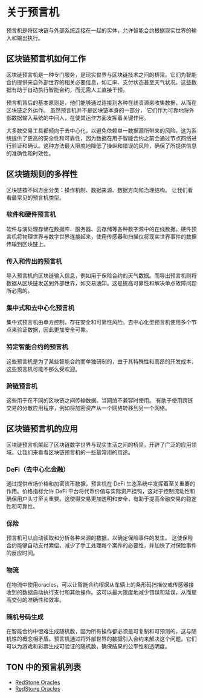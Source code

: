 # 关于预言机

预言机是将区块链与外部系统连接在一起的实体，允许智能合约根据现实世界的输入和输出执行。

## 区块链预言机如何工作

区块链预言机是一种专门服务，是现实世界与区块链技术之间的桥梁。它们为智能合约提供来自外部世界的相关必要信息，如汇率、支付状态甚至天气状况。这些数据有助于自动执行智能合约，而无需人工直接干预。

预言机背后的基本原则是，他们能够通过连接到各种在线资源来收集数据，从而在区块链之外运作。 虽然预言机并不是区块链本身的一部分， 它们作为可靠地将外部数据输入系统的中间人，在使其运作方面发挥着关键作用。

大多数交易工具都倾向于去中心化，以避免依赖单一数据源所带来的风险。这为系统提供了更高的安全性和可靠性，因为数据在用于智能合约之前会通过节点网络进行验证和确认。这种方法最大限度地降低了操纵和错误的风险，确保了所提供信息的准确性和时效性。

## 区块链规则的多样性

区块链按不同方面分类：操作机制、数据来源、数据方向和治理结构。 让我们看看最常见的预言机类型。

### 软件和硬件预言机

软件与演处理存储在数据库、服务器、云存储等各种数字源中的在线数据。硬件预言机将物理世界与数字世界连接起来，使用传感器和扫描仪将现实世界事件的数据传输到区块链上。

### 传入和传出的预言机

导入预言机向区块链输入信息，例如用于保险合约的天气数据。而导出预言机则将数据从区块链发送到外部世界，如交易通知。这是提高可靠性和解决单点故障问题所必需的。

### 集中式和去中心化预言机

集中式预言机由单方控制，存在安全和可靠性风险。去中心化型预言机使用多个节点来验证数据，因此更加安全可靠。

### 特定智能合约的预言机

这些预言机是为了某些智能合约而单独研制的，由于其特殊性和高昂的开发成本，这些预言机可能不那么受欢迎。

### 跨链预言机

这些用于在不同的区块链之间传输数据。当网络不兼容时使用。 有助于使用跨链交易的分散应用程序，例如将加密资产从一个网络转移到另一个网络。

## 区块链预言机的应用

区块链预言机架起了区块链数字世界与现实生活之间的桥梁，开辟了广泛的应用领域。让我们来看看区块链预言机的一些最常用的用途。

### DeFi（去中心化金融）

通过提供市场价格和加密货币数据，预言机在 DeFi 生态系统中发挥着至关重要的作用。价格指标允许 DeFi 平台将代币价值与实际资产挂钩，这对于控制流动性和确保用户头寸至关重要。这使得交易更加透明和安全，有助于提高金融交易的稳定性和可靠性。

### 保险

预言机可以自动读取和分析各种来源的数据，以确定保险事件的发生。 这使保险合约能够自动支付索偿，减少了手工处理每个案件的必要性，并加快了对保险事件的反应时间。

### 物流

在物流中使用oracles，可以让智能合约根据从车辆上的条形码扫描仪或传感器接收到的数据自动执行支付和其他操作。这可以最大限度地减少错误和延误，从而提高交付的准确性和效率。

### 随机号码生成

在智能合约中很难生成随机数，因为所有操作都必须是可复制和可预测的，这与随机性的概念相矛盾。预言机通过将外部世界的数据引入合约来解决这个问题。它们可以为游戏和彩票生成可验证的随机数，确保结果的公平性和透明度。

## TON 中的预言机列表

- [RedStone Oracles](/develop/oracles/red_stone)
- [RedStone Oracles](/v3/documentation/dapps/oracles/red_stone)
